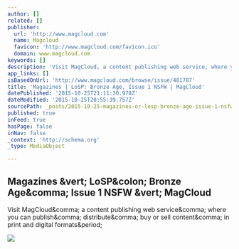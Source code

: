 ```yaml
---
author: []
related: []
publisher:
  url: 'http://www.magcloud.com'
  name: Magcloud
  favicon: 'http://www.magcloud.com/favicon.ico'
  domain: www.magcloud.com
keywords: []
description: 'Visit MagCloud, a content publishing web service, where you can publish, distribute, buy or sell content, in print and digital formats.'
app_links: []
isBasedOnUrl: 'http://www.magcloud.com/browse/issue/481787'
title: 'Magazines | LoSP: Bronze Age, Issue 1 NSFW | MagCloud'
datePublished: '2015-10-25T21:11:30.978Z'
dateModified: '2015-10-25T20:55:39.757Z'
sourcePath: _posts/2015-10-25-magazines-or-losp-bronze-age-issue-1-nsfw-or-magcloud.md
published: true
inFeed: true
hasPage: false
inNav: false
_context: 'http://schema.org'
_type: MediaObject

---
```

<article style=""><h1>Magazines &amp;vert; LoSP&amp;colon; Bronze Age&amp;comma; Issue 1 NSFW &amp;vert; MagCloud</h1><p>Visit MagCloud&amp;comma; a content publishing web service&amp;comma; where you can publish&amp;comma; distribute&amp;comma; buy or sell content&amp;comma; in print and digital formats&amp;period;</p><img src="https://s3.amazonaws.com/storage1.magcloud.com/image/d3ad6e0cd9cb034089489fa187303471.jpg" /></article>